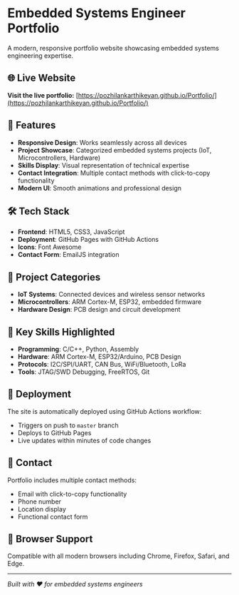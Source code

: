 # Embedded Systems Engineer Portfolio

A modern, responsive portfolio website showcasing embedded systems engineering expertise.

## 🌐 Live Website

**Visit the live portfolio:** [https://pozhilankarthikeyan.github.io/Portfolio/](https://pozhilankarthikeyan.github.io/Portfolio/)

## 🚀 Features

- **Responsive Design**: Works seamlessly across all devices
- **Project Showcase**: Categorized embedded systems projects (IoT, Microcontrollers, Hardware)
- **Skills Display**: Visual representation of technical expertise
- **Contact Integration**: Multiple contact methods with click-to-copy functionality
- **Modern UI**: Smooth animations and professional design

## 🛠️ Tech Stack

- **Frontend**: HTML5, CSS3, JavaScript
- **Deployment**: GitHub Pages with GitHub Actions
- **Icons**: Font Awesome
- **Contact Form**: EmailJS integration

## 📂 Project Categories

- **IoT Systems**: Connected devices and wireless sensor networks
- **Microcontrollers**: ARM Cortex-M, ESP32, embedded firmware
- **Hardware Design**: PCB design and circuit development

## 🎯 Key Skills Highlighted

- **Programming**: C/C++, Python, Assembly
- **Hardware**: ARM Cortex-M, ESP32/Arduino, PCB Design
- **Protocols**: I2C/SPI/UART, CAN Bus, WiFi/Bluetooth, LoRa
- **Tools**: JTAG/SWD Debugging, FreeRTOS, Git

## 🚀 Deployment

The site is automatically deployed using GitHub Actions workflow:

- Triggers on push to `master` branch
- Deploys to GitHub Pages
- Live updates within minutes of code changes

## 📧 Contact

Portfolio includes multiple contact methods:

- Email with click-to-copy functionality
- Phone number
- Location display
- Functional contact form

## 📱 Browser Support

Compatible with all modern browsers including Chrome, Firefox, Safari, and Edge.

---

_Built with ❤️ for embedded systems engineers_

